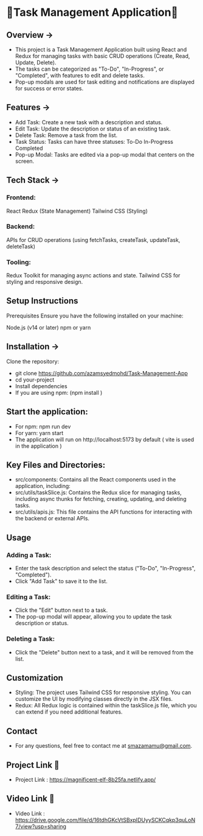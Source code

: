 # 🧡Task Management Application🚀
## Overview ->
- This project is a Task Management Application built using React and Redux for managing tasks with basic CRUD operations (Create, Read, Update, Delete). 
- The tasks can be categorized as "To-Do", "In-Progress", or "Completed", with features to edit and delete tasks. 
- Pop-up modals are used for task editing and notifications are displayed for success or error states.

## Features ->
-  Add Task: Create a new task with a description and status.
-  Edit Task: Update the description or status of an existing task.
-  Delete Task: Remove a task from the list.
 - Task Status: Tasks can have three statuses:
    To-Do
    In-Progress
    Completed
 - Pop-up Modal: Tasks are edited via a pop-up modal that centers on the screen.
## Tech Stack ->
### Frontend:

 React
 Redux (State Management)
 Tailwind CSS (Styling)
### Backend:

 APIs for CRUD operations (using fetchTasks, createTask, updateTask, deleteTask)
### Tooling:
  Redux Toolkit for managing async actions and state.
  Tailwind CSS for styling and responsive design.
## Setup Instructions
  Prerequisites
  Ensure you have the following installed on your machine:

  Node.js (v14 or later)
  npm or yarn
## Installation ->
 Clone the repository:

 -  git clone https://github.com/azamsyedmohd/Task-Management-App
 -  cd your-project
 -  Install dependencies
 -  If you are using npm: (npm install )

## Start the application:

 - For npm: npm run dev
 - For yarn: yarn start
 - The application will run on http://localhost:5173 by default ( vite is used in the application )


## Key Files and Directories:
 - src/components: Contains all the React components used in the application, including:
 - src/utils/taskSlice.js: Contains the Redux slice for managing tasks, including async thunks for fetching, creating, updating, and deleting tasks.
 - src/utils/apis.js: This file contains the API functions for interacting with the backend or external APIs.

## Usage
 ### Adding a Task:

   - Enter the task description and select the status ("To-Do", "In-Progress", "Completed").
   - Click "Add Task" to save it to the list.
 ### Editing a Task:

  -  Click the "Edit" button next to a task.
  -  The pop-up modal will appear, allowing you to update the task description or status.
 ### Deleting a Task:
   - Click the "Delete" button next to a task, and it will be removed from the list.
## Customization
 - Styling: The project uses Tailwind CSS for responsive styling. You can customize the UI by modifying classes directly in the JSX files.
 - Redux: All Redux logic is contained within the taskSlice.js file, which you can extend if you need additional features.

## Contact
 -  For any questions, feel free to contact me at smazamamu@gmail.com.
## Project Link 🎉
-  Project Link : https://magnificent-elf-8b25fa.netlify.app/
## Video Link 🎉
-  Video Link : https://drive.google.com/file/d/16tdhGKcVtSBxpIDUyySCKCqkp3quLoN7/view?usp=sharing
